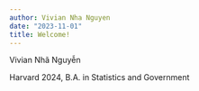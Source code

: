 ```yaml
---
author: Vivian Nha Nguyen
date: "2023-11-01"
title: Welcome! 
---
```

Vivian Nhã Nguyễn

Harvard 2024, B.A. in Statistics and Government

